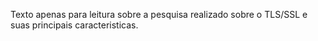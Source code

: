 Texto apenas para leitura sobre a pesquisa realizado sobre o TLS/SSL e suas principais caracteristicas.
